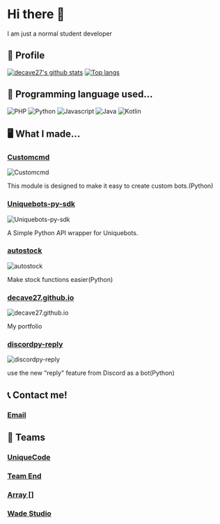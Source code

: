 # Hi there 👋
I am just a normal student developer
## 🧑 Profile
[![decave27's github stats](https://github-readme-stats.vercel.app/api?username=decave27)](https://github.com/decave27)
[![Top langs](https://github-readme-stats.vercel.app/api/top-langs?username=decave27)](https://github.com/decave27)

## 📄 Programming language used...

![PHP](https://img.shields.io/badge/-php-green?logo=php&style=for-the-badge)
![Python](https://img.shields.io/badge/Python-green?logo=Python&style=for-the-badge)
![Javascript](https://img.shields.io/badge/Javascript-green?logo=Javascript&style=for-the-badge)
![Java](https://img.shields.io/badge/Java-green?logo=Java&style=for-the-badge)
![Kotlin](https://img.shields.io/badge/Kotlin-green?logo=kotlin&style=for-the-badge)




## 🖥️ What I made...
### [Customcmd](https://github.com/decave27/Customcmd)
![Customcmd](https://github-readme-stats.vercel.app/api/pin/?username=decave27&repo=Customcmd)

This module is designed to make it easy to create custom bots.(Python)


### [Uniquebots-py-sdk](https://github.com/decave27/uniquebots-py-sdk)
![Uniquebots-py-sdk](https://github-readme-stats.vercel.app/api/pin/?username=decave27&repo=uniquebots-py-sdk)

A Simple Python API wrapper for Uniquebots.

### [autostock](https://github.com/decave27/autostock)
![autostock](https://github-readme-stats.vercel.app/api/pin/?username=decave27&repo=autostock)

Make stock functions easier(Python)

### [decave27.github.io](https://github.com/decave27/decave27.github.io)
![decave27.github.io](https://github-readme-stats.vercel.app/api/pin/?username=decave27&repo=decave27.github.io)

My portfolio

### [discordpy-reply](https://github.com/decave27/discordpy-reply)
![discordpy-reply](https://github-readme-stats.vercel.app/api/pin/?username=decave27&repo=discordpy-reply)

use the new "reply" feature from Discord as a bot(Python)



## 📞 Contact me!
### [Email](mailto:decave27@gmail.com)

## 🏢 Teams
### [UniqueCode](https://discord.gg/ARCdUzC)
### [Team End](https://discord.gg/dHFzUjz)
### [Array []](https://discord.gg/7k5bWur)
### [Wade Studio](https://discord.gg/53sUK7jAEW)


